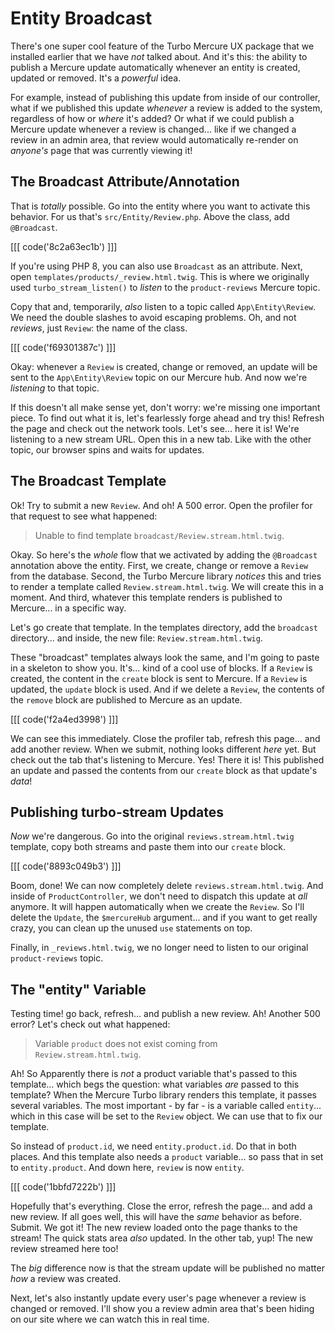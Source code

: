 # Entity Broadcast

There's one super cool feature of the Turbo Mercure UX package that we installed
earlier that we have *not* talked about. And it's this: the ability to publish a
Mercure update automatically whenever an entity is created, updated or removed.
It's a *powerful* idea.

For example, instead of publishing this update from inside of our controller,
what if we published this update *whenever* a review is added to the system,
regardless of how or *where* it's added? Or what if we could publish a Mercure
update whenever a review is changed... like if we changed a review in an admin area,
that review would automatically re-render on *anyone's* page that was currently
viewing it!

## The Broadcast Attribute/Annotation

That is *totally* possible. Go into the entity where you want to activate this
behavior. For us that's `src/Entity/Review.php`. Above the class, add
`@Broadcast`.

[[[ code('8c2a63ec1b') ]]]

If you're using PHP 8, you can also use `Broadcast` as an attribute. Next, open
`templates/products/_review.html.twig`. This is where we originally used
`turbo_stream_listen()` to *listen* to the `product-reviews` Mercure topic.

Copy that and, temporarily, *also* listen to a topic called `App\Entity\Review`.
We need the double slashes to avoid escaping problems. Oh, and not *reviews*,
just `Review`: the name of the class.

[[[ code('f69301387c') ]]]

Okay: whenever a `Review` is created, change or removed, an update will be sent to
the `App\Entity\Review` topic on our Mercure hub. And now we're *listening* to that
topic.

If this doesn't all make sense yet, don't worry: we're missing one important piece.
To find out what it is, let's fearlessly forge ahead and try this! Refresh the page
and check out the network tools. Let's see... here it is! We're listening to a new
stream URL. Open this in a new tab. Like with the other topic, our browser
spins and waits for updates.

## The Broadcast Template

Ok! Try to submit a new `Review`. And oh! A 500 error. Open the profiler for
that request to see what happened:

> Unable to find template `broadcast/Review.stream.html.twig`.

Okay. So here's the *whole* flow that we activated by adding the `@Broadcast`
annotation above the entity. First, we create, change or remove a `Review` from
the database. Second, the Turbo Mercure library *notices* this and tries to render
a template called `Review.stream.html.twig`. We will create this in a moment.
And third, whatever this template renders is published to Mercure... in a specific
way.

Let's go create that template. In the templates directory, add the `broadcast`
directory... and inside, the new file: `Review.stream.html.twig`.

These "broadcast" templates always look the same, and I'm going to paste in a
skeleton to show you. It's... kind of a cool use of blocks. If a `Review` is
created, the content in the `create` block is sent to Mercure. If a `Review` is
updated, the `update` block is used. And if we delete a `Review`, the contents of
the `remove` block are published to Mercure as an update.

[[[ code('f2a4ed3998') ]]]

We can see this immediately. Close the profiler tab, refresh this page... and
add another review. When we submit, nothing looks different *here* yet. But check
out the tab that's listening to Mercure. Yes! There it is! This published an update
and passed the contents from our `create` block as that update's *data*!

## Publishing turbo-stream Updates

*Now* we're dangerous. Go into the original `reviews.stream.html.twig` template,
copy both streams and paste them into our `create` block.

[[[ code('8893c049b3') ]]]

Boom, done! We can now completely delete `reviews.stream.html.twig`. And inside of
`ProductController`, we don't need to dispatch this update at *all* anymore. It
will happen automatically when we create the `Review`. So I'll delete the `Update`,
the `$mercureHub` argument... and if you want to get really crazy, you can clean
up the unused `use` statements on top.

Finally, in `_reviews.html.twig`, we no longer need to listen to our original
`product-reviews` topic.

## The "entity" Variable

Testing time! go back, refresh... and publish a new review. Ah! Another 500 error?
Let's check out what happened:

> Variable `product` does not exist coming from `Review.stream.html.twig`.

Ah! So Apparently there is *not* a product variable that's passed to this template...
which begs the question: what variables *are* passed to this template? When the
Mercure Turbo library renders this template, it passes several variables. The most
important - by far - is a variable called `entity`... which in this case will be
set to the `Review` object. We can use that to fix our template.

So instead of `product.id`, we need `entity.product.id`. Do that in both places.
And this template also needs a `product` variable... so pass that in set to
`entity.product`. And down here, `review` is now `entity`.

[[[ code('1bbfd7222b') ]]]

Hopefully that's everything. Close the error, refresh the page... and add a new
review. If all goes well, this will have the *same* behavior as before. Submit.
We got it! The new review loaded onto the page thanks to the stream! The quick
stats area *also* updated. In the other tab, yup! The new review streamed here
too!

The *big* difference now is that the stream update will be published no matter
*how* a review was created.

Next, let's also instantly update every user's page whenever a review is changed
or removed. I'll show you a review admin area that's been hiding on our site where
we can watch this in real time.
